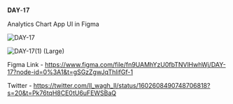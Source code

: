 𝐃𝐀𝐘-𝟏𝟕

Analytics Chart App UI in Figma

![DAY-17](https://user-images.githubusercontent.com/85480387/207292056-7e0ff71b-5125-4fe5-b73d-ea61775410f9.jpg)

![DAY-17(1) (Large)](https://user-images.githubusercontent.com/85480387/207292482-6cdcc099-7c78-4cf5-9e65-b1a552bdd7df.png)

Figma Link - https://www.figma.com/file/fn9UAMhYzU0fbTNVlHwhWj/DAY-17?node-id=0%3A1&t=gSGzZgwJqThlifGf-1

Twitter - https://twitter.com/ll_wagh_ll/status/1602608490748706818?s=20&t=Pk76tqH8CE0tU6uFEWSBaQ
